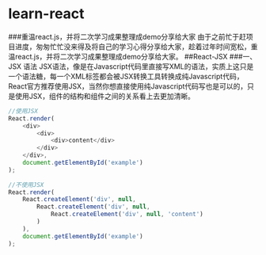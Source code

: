 # learn-react
###重温react.js，并将二次学习成果整理成demo分享给大家
由于之前忙于赶项目进度，匆匆忙忙没来得及将自己的学习心得分享给大家，趁着过年时间宽松，重温react.js，并将二次学习成果整理成demo分享给大家。
##React-JSX
###一、JSX 语法
JSX语法，像是在Javascript代码里直接写XML的语法，实质上这只是一个语法糖，每一个XML标签都会被JSX转换工具转换成纯Javascript代码，React官方推荐使用JSX，当然你想直接使用纯Javascript代码写也是可以的，只是使用JSX，组件的结构和组件之间的关系看上去更加清晰。
```js
//使用JSX
React.render(
    <div>
        <div>
            <div>content</div>
        </div>
    </div>,
    document.getElementById('example')
);
 
//不使用JSX
React.render(
    React.createElement('div', null,
        React.createElement('div', null,
            React.createElement('div', null, 'content')
        )
    ),
    document.getElementById('example')
);
```


